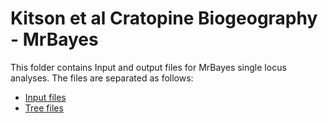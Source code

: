 # Kitson et al Cratopine Biogeography - MrBayes

This folder contains Input and output files for MrBayes single locus analyses. The files are separated as follows:

- [Input files](https://github.com/James-Kitson/Biogeography/tree/master/MrBayes/Input_files)
- [Tree files](https://github.com/James-Kitson/Biogeography/tree/master/MrBayes/Tree_files)